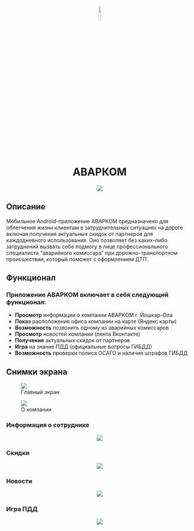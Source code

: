 <p align="center">
<img src="./app/src/main/assets/ic_icon.png" width="10%">
</p>
<h1 align="center">АВАРКОМ</h1>
<p align="center">
<img src="./app/src/main/assets/logo_animate.gif">
</p>

## Описание
Мобильное Android-приложение АВАРКОМ предназначено для облегчения жизни клиентам в затруднительных ситуациях на дороге включая получения актуальных скидок от партнеров для каждодневного использования. Оно позволяет без каких-либо затруднений вызвать себе подмогу в лице профессионального специалиста “аварийного комиссара” при дорожно-транспортном происшествии, который поможет с оформлением ДТП.
## Функционал
### Приложение АВАРКОМ включает в себя следующий функционал:
- **Просмотр** информации о компании АВАРКОМ г. Йошкар-Ола
- **Показ** расположения офиса компании на карте (Яндекс карты)
- **Возможность** позвонить одному из аварийных комиссаров
- **Просмотр** новостей компании (лента Вконтакте)
- **Получение** актуальных скидок от партнеров
- **Игра** на знание ПДД (официальные вопросы ГИБДД)
- **Возможность** проверки полиса ОСАГО и наличия штрафов ГИБДД
## Снимки экрана
<figure>
    <img src="./app/src/main/assets/Screenshot_1.png">
    <figcaption>Главный экран</figcaption>
</figure>
<figure>
    <img src="./app/src/main/assets/Screenshot_2.png">
    <figcaption>О компании</figcaption>
</figure>


### Информация о сотруднике
<p align="center">
<img src="./app/src/main/assets/Screenshot_3.png">
</p>


### Скидки
<p align="center">
<img src="./app/src/main/assets/Screenshot_4.png">
</p>


### Новости
<p align="center">
<img src="./app/src/main/assets/Screenshot_5.png">
</p>


### Игра ПДД
<p align="center">
<img src="./app/src/main/assets/Screenshot_6.png">
</p>
